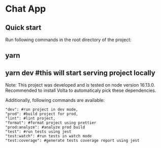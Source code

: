 # Chat App

## Quick start

Run following commands in the root directory of the project:

## yarn

## yarn dev #this will start serving project locally

Note: This project was developed and is tested on node version 16.13.0.
Recommended to install Volta to automaticaly pick these dependencies.

Additionally, following commands are available:

```
"dev": #run project in dev mode,
"prod": #build project for prod,
"lint": #lint project,
"format": #format project using prettier
"prod:analyze": #analyze prod build
"test": #run tests using jest
"test:watch": #run tests in watch mode
"test:coverage": #generate tests coverage report using jest

```
